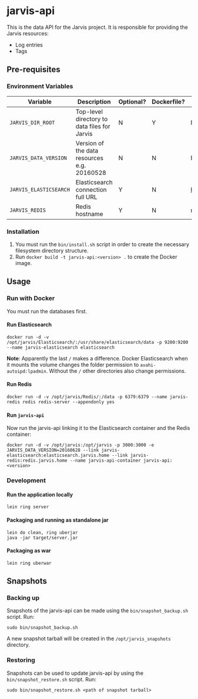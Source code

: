 # jarvis-api

This is the data API for the Jarvis project.  It is responsible for providing the Jarvis resources:

* Log entries
* Tags

## Pre-requisites

### Environment Variables

Variable | Description | Optional? | Dockerfile? | Default
--- | --- | --- | --- | ---
`JARVIS_DIR_ROOT` | Top-level directory to data files for Jarvis | N | Y | None
`JARVIS_DATA_VERSION` | Version of the data resources e.g. 20160528 | N | N | None
`JARVIS_ELASTICSEARCH` | Elasticsearch connection full URL | Y | N | http://elasticsearch.jarvis.home:9200
`JARVIS_REDIS` | Redis hostname  | Y | N | redis.jarvis.home

### Installation

1. You must run the `bin/install.sh` script in order to create the necessary filesystem directory structure.
2. Run `docker build -t jarvis-api:<version> .` to create the Docker image.

## Usage

### Run with Docker

You must run the databases first.

#### Run Elasticsearch

```
docker run -d -v /opt/jarvis/Elasticsearch/:/usr/share/elasticsearch/data -p 9200:9200 --name jarvis-elasticsearch elasticsearch
```

**Note**: Apparently the last `/` makes a difference.  Docker Elasticsearch when it mounts the volume changes the folder permission to `avahi-autoipd:lpadmin`.  Without the `/` other directories also change permissions.

#### Run Redis

```
docker run -d -v /opt/jarvis/Redis/:/data -p 6379:6379 --name jarvis-redis redis redis-server --appendonly yes
```

#### Run `jarvis-api`

Now run the jarvis-api linking it to the Elasticsearch container and the Redis container:

```
docker run -d -v /opt/jarvis:/opt/jarvis -p 3000:3000 -e JARVIS_DATA_VERSION=20160628 --link jarvis-elasticsearch:elasticsearch.jarvis.home --link jarvis-redis:redis.jarvis.home --name jarvis-api-container jarvis-api:<version>
```

### Development

#### Run the application locally

`lein ring server`

#### Packaging and running as standalone jar

```
lein do clean, ring uberjar
java -jar target/server.jar
```

#### Packaging as war

`lein ring uberwar`

## Snapshots

### Backing up

Snapshots of the jarvis-api can be made using the `bin/snapshot_backup.sh` script.  Run:

```
sudo bin/snapshot_backup.sh
```

A new snapshot tarball will be created in the `/opt/jarvis_snapshots` directory.

### Restoring

Snapshots can be used to update jarvis-api by using the `bin/snapshot_restore.sh` script.  Run:

```
sudo bin/snapshot_restore.sh <path of snapshot tarball>
```
